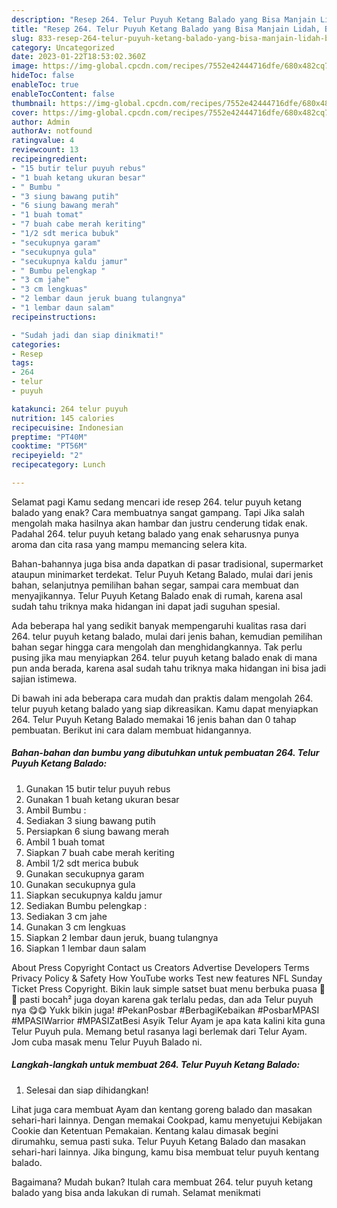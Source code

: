 ```yaml
---
description: "Resep 264. Telur Puyuh Ketang Balado yang Bisa Manjain Lidah, Buat Buka Puasa}"
title: "Resep 264. Telur Puyuh Ketang Balado yang Bisa Manjain Lidah, Buat Buka Puasa}"
slug: 833-resep-264-telur-puyuh-ketang-balado-yang-bisa-manjain-lidah-buat-buka-puasa
category: Uncategorized
date: 2023-01-22T18:53:02.360Z
image: https://img-global.cpcdn.com/recipes/7552e42444716dfe/680x482cq70/264-telur-puyuh-ketang-balado-foto-resep-utama.jpg
hideToc: false
enableToc: true
enableTocContent: false
thumbnail: https://img-global.cpcdn.com/recipes/7552e42444716dfe/680x482cq70/264-telur-puyuh-ketang-balado-foto-resep-utama.jpg
cover: https://img-global.cpcdn.com/recipes/7552e42444716dfe/680x482cq70/264-telur-puyuh-ketang-balado-foto-resep-utama.jpg
author: Admin
authorAv: notfound
ratingvalue: 4
reviewcount: 13
recipeingredient:
- "15 butir telur puyuh rebus"
- "1 buah ketang ukuran besar"
- " Bumbu "
- "3 siung bawang putih"
- "6 siung bawang merah"
- "1 buah tomat"
- "7 buah cabe merah keriting"
- "1/2 sdt merica bubuk"
- "secukupnya garam"
- "secukupnya gula"
- "secukupnya kaldu jamur"
- " Bumbu pelengkap "
- "3 cm jahe"
- "3 cm lengkuas"
- "2 lembar daun jeruk buang tulangnya"
- "1 lembar daun salam"
recipeinstructions:

- "Sudah jadi dan siap dinikmati!"
categories:
- Resep
tags:
- 264
- telur
- puyuh

katakunci: 264 telur puyuh 
nutrition: 145 calories
recipecuisine: Indonesian
preptime: "PT40M"
cooktime: "PT56M"
recipeyield: "2"
recipecategory: Lunch

---
```



Selamat pagi Kamu sedang mencari ide resep 264. telur puyuh ketang balado yang enak? Cara membuatnya sangat gampang. Tapi Jika salah mengolah maka hasilnya akan hambar dan justru cenderung tidak enak. Padahal 264. telur puyuh ketang balado yang enak seharusnya punya aroma dan cita rasa yang mampu memancing selera kita.


Bahan-bahannya juga bisa anda dapatkan di pasar tradisional, supermarket ataupun minimarket terdekat. Telur Puyuh Ketang Balado, mulai dari jenis bahan, selanjutnya pemilihan bahan segar, sampai cara membuat dan menyajikannya. Telur Puyuh Ketang Balado enak di rumah, karena asal sudah tahu triknya maka hidangan ini dapat jadi suguhan spesial.

Ada beberapa hal yang sedikit banyak mempengaruhi kualitas rasa dari 264. telur puyuh ketang balado, mulai dari jenis bahan, kemudian pemilihan bahan segar hingga cara mengolah dan menghidangkannya. Tak perlu pusing jika mau menyiapkan 264. telur puyuh ketang balado enak di mana pun anda berada, karena asal sudah tahu triknya maka hidangan ini bisa jadi sajian istimewa.


Di bawah ini ada beberapa cara mudah dan praktis dalam mengolah 264. telur puyuh ketang balado yang siap dikreasikan. Kamu dapat menyiapkan 264. Telur Puyuh Ketang Balado memakai 16 jenis bahan dan 0 tahap pembuatan. Berikut ini cara dalam membuat hidangannya.

<!--inarticleads1-->

##### Bahan-bahan dan bumbu yang dibutuhkan untuk pembuatan 264. Telur Puyuh Ketang Balado:

1. Gunakan 15 butir telur puyuh rebus
1. Gunakan 1 buah ketang ukuran besar
1. Ambil  Bumbu :
1. Sediakan 3 siung bawang putih
1. Persiapkan 6 siung bawang merah
1. Ambil 1 buah tomat
1. Siapkan 7 buah cabe merah keriting
1. Ambil 1/2 sdt merica bubuk
1. Gunakan secukupnya garam
1. Gunakan secukupnya gula
1. Siapkan secukupnya kaldu jamur
1. Sediakan  Bumbu pelengkap :
1. Sediakan 3 cm jahe
1. Gunakan 3 cm lengkuas
1. Siapkan 2 lembar daun jeruk, buang tulangnya
1. Siapkan 1 lembar daun salam


About Press Copyright Contact us Creators Advertise Developers Terms Privacy Policy &amp; Safety How YouTube works Test new features NFL Sunday Ticket Press Copyright. Bikin lauk simple satset buat menu berbuka puasa 🥰🥰 pasti bocah² juga doyan karena gak terlalu pedas, dan ada Telur puyuh nya 😋😋 Yukk bikin juga! #PekanPosbar #BerbagiKebaikan #PosbarMPASI #MPASIWarrior #MPASIZatBesi Asyik Telur Ayam je apa kata kalini kita guna Telur Puyuh pula. Memang betul rasanya lagi berlemak dari Telur Ayam. Jom cuba masak menu Telur Puyuh Balado ni. 

<!--inarticleads2-->

##### Langkah-langkah untuk membuat 264. Telur Puyuh Ketang Balado:


1. Selesai dan siap dihidangkan!

Lihat juga cara membuat Ayam dan kentang goreng balado dan masakan sehari-hari lainnya. Dengan memakai Cookpad, kamu menyetujui Kebijakan Cookie dan Ketentuan Pemakaian. Kentang kalau dimasak begini dirumahku, semua pasti suka. Telur Puyuh Ketang Balado dan masakan sehari-hari lainnya. Jika bingung, kamu bisa membuat telur puyuh kentang balado. 

Bagaimana? Mudah bukan? Itulah cara membuat 264. telur puyuh ketang balado yang bisa anda lakukan di rumah. Selamat menikmati

